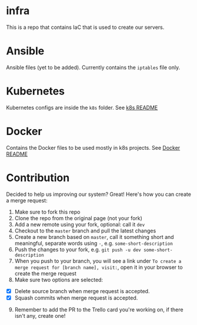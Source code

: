 # infra

This is a repo that contains IaC that is used to create our servers.

# Ansible

Ansible files (yet to be added). Currently contains the `iptables` file only.

# Kubernetes

Kubernetes configs are inside the `k8s` folder. See [k8s README](k8s/README.md)

# Docker

Contains the Docker files to be used mostly in k8s projects. See
[Docker README](docker/README.md)

# Contribution

Decided to help us improving our system? Great! Here's how you can create a
merge request:

1. Make sure to fork this repo
2. Clone the repo from the original page (not your fork)
3. Add a new remote using your fork, optional: call it `dev`
4. Checkout to the `master` branch and pull the latest changes
5. Create a new branch based on `master`, call it something short and
   meaningful, separate words using `-`, e.g. `some-short-description`
6. Push the changes to your fork, e.g. `git push -u dev some-short-description`
7. When you push to your branch, you will see a link under `To create a merge
   request for [branch name], visit:`, open it in your browser to create the
   merge request
8. Make sure two options are selected:
  - [x] Delete source branch when merge request is accepted.
  - [x] Squash commits when merge request is accepted.
9. Remember to add the PR to the Trello card you're working on, if there isn't
   any, create one!
